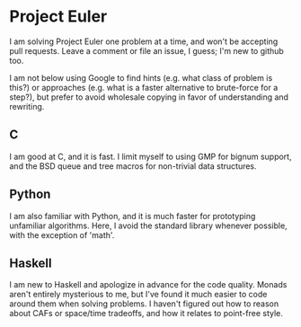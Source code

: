 Project Euler
=====

I am solving Project Euler one problem at a time, and won't be accepting pull
requests.  Leave a comment or file an issue, I guess; I'm new to github too.

I am not below using Google to find hints (e.g. what class of problem is this?)
or approaches (e.g. what is a faster alternative to brute-force for a step?),
but prefer to avoid wholesale copying in favor of understanding and rewriting.

C
-----

I am good at C, and it is fast.  I limit myself to using GMP for bignum
support, and the BSD queue and tree macros for non-trivial data structures.

Python
-----

I am also familiar with Python, and it is much faster for prototyping
unfamiliar algorithms.  Here, I avoid the standard library whenever possible,
with the exception of 'math'.

Haskell
-----

I am new to Haskell and apologize in advance for the code quality.  Monads
aren't entirely mysterious to me, but I've found it much easier to code around
them when solving problems.  I haven't figured out how to reason about CAFs or
space/time tradeoffs, and how it relates to point-free style.

